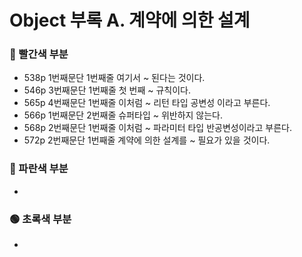 # Object 부록 A. 계약에 의한 설계  
### 🔴 빨간색 부분
* 538p 1번째문단 1번째줄 여기서 ~ 된다는 것이다. 
* 546p 3번째문단 1번째줄 첫 번째 ~ 규칙이다. 
* 565p 4번째문단 1번째줄 이처럼 ~ 리턴 타입 공변성 이라고 부른다. 
* 566p 1번째문단 2번째줄 슈퍼타입 ~ 위반하지 않는다. 
* 568p 2번째문단 1번째줄 이처럼 ~ 파라미터 타입 반공변성이라고 부른다. 
* 572p 2번째문단 1번째줄 계약에 의한 설계를 ~ 필요가 있을 것이다. 
### 🔵 파란색 부분
* 
### 🟢 초록색 부분
* 
